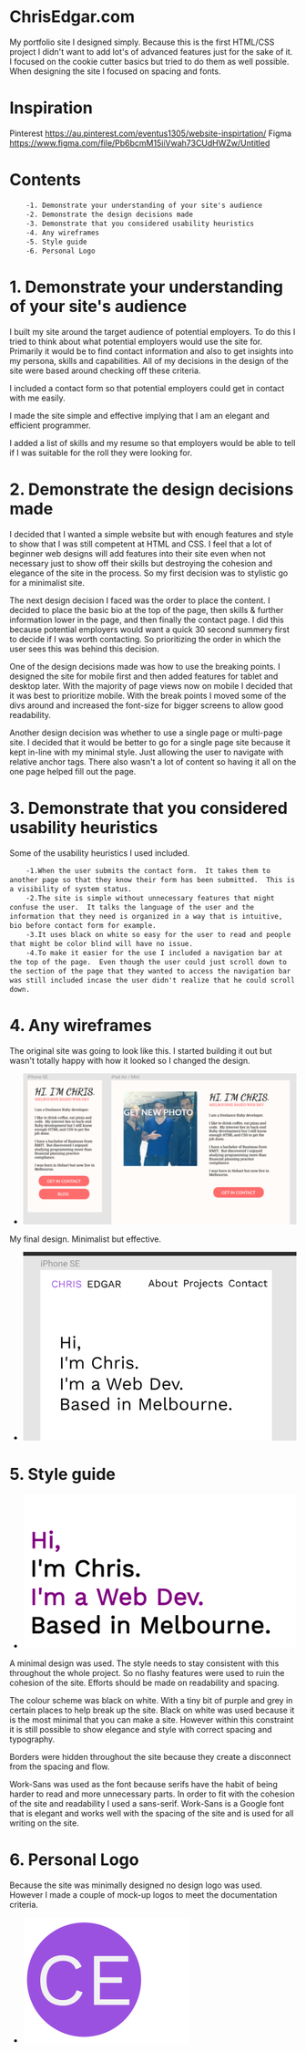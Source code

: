 
# ChrisEdgar.com 
 
My portfolio site I designed simply.  Because this is the first HTML/CSS project I didn't want to add lot's of advanced features just for the sake of it.  I focused on the cookie cutter basics but tried to do them as well possible.  When designing the site I focused on spacing and fonts. 

# Inspiration

Pinterest
https://au.pinterest.com/eventus1305/website-inspirtation/
Figma
https://www.figma.com/file/Pb6bcmM15iiVwah73CUdHWZw/Untitled
 
# Contents 
        -1. Demonstrate your understanding of your site's audience 
        -2. Demonstrate the design decisions made 
        -3. Demonstrate that you considered usability heuristics 
        -4. Any wireframes 
        -5. Style guide 
        -6. Personal Logo 
 
 
 
# 1. Demonstrate your understanding of your site's audience 
 
I built my site around the target audience of potential employers.  To do this I tried to think about what potential employers would use the site for.  Primarily it would be to find contact information and also to get insights into my persona, skills and capabilities. All of my decisions in the design of the site were based around checking off these criteria. 
 
I included a contact form so that potential employers could get in contact with me easily. 

I made the site simple and effective implying that I am an elegant and efficient programmer.
 
I added a list of skills and my resume so that employers would be able to tell if I was suitable for the roll they were looking for. 
 
# 2. Demonstrate the design decisions made 
 
I decided that I wanted a simple website but with enough features and style to show that I was still competent at HTML and CSS.  I feel that a lot of beginner web designs will add features into their site even when not necessary just to show off their skills but destroying the cohesion and elegance of the site in the process.  So my first decision was to stylistic go for a minimalist site. 
 
The next design decision I faced was the order to place the content.  I decided to place the basic bio at the top of the page, then skills & further information lower in the page, and then finally the contact page.  I did this because potential employers would want a quick 30 second summery first to decide if I was worth contacting.  So prioritizing the order in which the user sees this was behind this decision. 
 
One of the design decisions made was how to use the breaking points.  I designed the site for mobile first and then added features for tablet and desktop later.  With the majority of page views now on mobile I decided that it was best to prioritize mobile.  With the break points I moved some of the divs around and increased the font-size for bigger screens to allow good readability. 
 
Another design decision was whether to use a single page or multi-page site.  I decided that it would be better to go for a single page site because it kept in-line with my minimal style.  Just allowing the user to navigate with relative anchor tags.  There also wasn't a lot of content so having it all on the one page helped fill out the page. 
 
# 3. Demonstrate that you considered usability heuristics 
 
Some of the usability heuristics I used included. 
 
        -1.When the user submits the contact form.  It takes them to another page so that they know their form has been submitted.  This is a visibility of system status. 
        -2.The site is simple without unnecessary features that might confuse the user.  It talks the language of the user and the information that they need is organized in a way that is intuitive, bio before contact form for example. 
        -3.It uses black on white so easy for the user to read and people that might be color blind will have no issue. 
        -4.To make it easier for the use I included a navigation bar at the top of the page.  Even though the user could just scroll down to the section of the page that they wanted to access the navigation bar was still included incase the user didn't realize that he could scroll down. 
 
# 4. Any wireframes 
 
The original site was going to look like this.  I started building it out but wasn't totally happy with how it looked so I changed the design. 
 
-  ![](documentation/design1.PNG) 
 
My final design.  Minimalist but effective. 
 
-  ![](documentation/design2.PNG) 
 
 
# 5. Style guide 
 
-  ![](documentation/style1.PNG) 
 
A minimal design was used.  The style needs to stay consistent with this throughout the whole project.  So no flashy features were used to ruin the cohesion of the site. Efforts should be made on readability and spacing. 
 
The colour scheme was black on white.  With a tiny bit of purple and grey in certain places to help break up the site.  Black on white was used because it is the most minimal that you can make a site.  However within this constraint it is still possible to show elegance and style with correct spacing and typography. 
 
Borders were hidden throughout the site because they create a disconnect from the spacing and flow. 
 
Work-Sans was used as the font because serifs have the habit of being harder to read and more unnecessary parts.  In order to fit with the cohesion of the site and readability I used a sans-serif. Work-Sans is a Google font that is elegant and works well with the spacing of the site and is used for all writing on the site. 
 
# 6. Personal Logo 
 
Because the site was minimally designed no design logo was used.  However I made a couple of mock-up logos to meet the documentation criteria. 
 
-  ![](documentation/logo.PNG) 
 